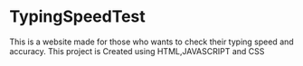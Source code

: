 # TypingSpeedTest
This is a website made for those who wants to check their typing speed and accuracy. This project is Created using HTML,JAVASCRIPT and CSS
